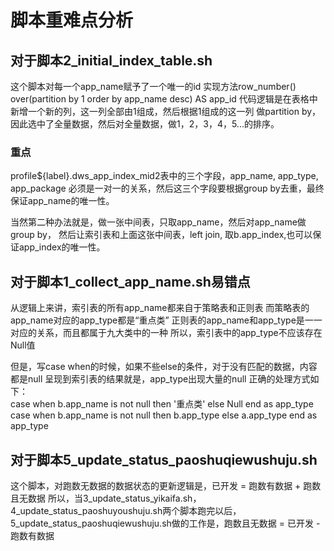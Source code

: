 # 脚本重难点分析
## 对于脚本2_initial_index_table.sh
这个脚本对每一个app_name赋予了一个唯一的id
实现方法row_number() over(partition by 1 order by app_name desc) AS app_id
代码逻辑是在表格中新增一个新的列，这一列全部由1组成，然后根据1组成的这一列
做partition by，因此选中了全量数据，然后对全量数据，做1，2，3，4，5...的排序。
### 重点
profile${label}.dws_app_index_mid2表中的三个字段，app_name, app_type, app_package
必须是一对一的关系，然后这三个字段要根据group by去重，最终保证app_name的唯一性。

当然第二种办法就是，做一张中间表，只取app_name，然后对app_name做group by，
然后让索引表和上面这张中间表，left join, 取b.app_index,也可以保证app_index的唯一性。

## 对于脚本1_collect_app_name.sh易错点
从逻辑上来讲，索引表的所有app_name都来自于策略表和正则表
而策略表的app_name对应的app_type都是“重点类”
正则表的app_name和app_type是一一对应的关系，而且都属于九大类中的一种
所以，索引表中的app_type不应该存在Null值

但是，写case when的时候，如果不些else的条件，对于没有匹配的数据，内容都是null
呈现到索引表的结果就是，app_type出现大量的null
正确的处理方式如下：  
case
when b.app_name is not null then '重点类'
else Null
end as app_type  
case
when b.app_name is not null then b.app_type
else a.app_type
end as app_type

## 对于脚本5_update_status_paoshuqiewushuju.sh
这个脚本，对跑数无数据的数据状态的更新逻辑是，已开发 = 跑数有数据 + 跑数且无数据
所以，当3_update_status_yikaifa.sh，4_update_status_paoshuyoushuju.sh两个脚本跑完以后，
5_update_status_paoshuqiewushuju.sh做的工作是，跑数且无数据 = 已开发 - 跑数有数据